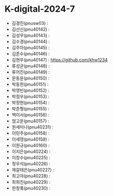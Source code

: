 # K-digital-2024-7

+ 김경진(pnusw03) :
+ 김선신(pnu40142) :
+ 김성우(pnu40143) :
+ 김수경(pnu40144) :
+ 김주아(pnu40145) :
+ 김준수(pnu40146) :
+ 김현우(pnu40147) : https://github.com/khw1234
+ 류성균(pnu40148) :
+ 류어진(pnu40149) :
+ 문동윤(pnu40150) :
+ 박동헌(pnu40151) :
+ 박영빈(pnu40152) :
+ 박정우(pnu40153) :
+ 박정현(pnu40154) :
+ 박준형(pnu40155) :
+ 백이서(pnu40156) :
+ 엄고운(pnu40157) :
+ 원세미나(pnu40231) :
+ 이민주(pnu40158) :
+ 이세영(pnu40159) :
+ 이원규(pnu40160) :
+ 이지은(pnu40224) :
+ 이창수(pnu40225) :
+ 정우석(pnu40226) :
+ 제갈태은(pnu40227) :
+ 최고야(pnu40228) :
+ 최희진(pnu40229) :
+ 한창록(pnu40230) : 

